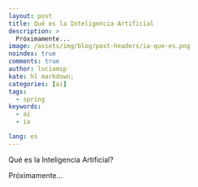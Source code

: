 ```yaml
---
layout: post
title: Qué es la Inteligencia Artificial
description: >
  Próximamente...
image: /assets/img/blog/post-headers/ia-que-es.png
noindex: true
comments: true
author: luciomsp
kate: hl markdown;
categories: [ai]
tags:
  - spring
keywords:
  - ai
  - ia

lang: es
---
```


Qué es la Inteligencia Artificial?

Próximamente...
